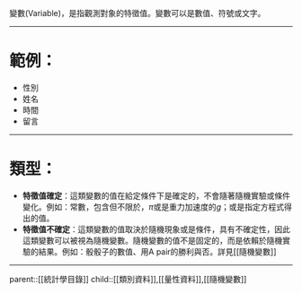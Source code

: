 變數(Variable)，是指觀測對象的特徵值。變數可以是數值、符號或文字。
- - -
# 範例：
- 性別
- 姓名
- 時間
- 留言
- - -
# 類型：
- **特徵值確定**：這類變數的值在給定條件下是確定的，不會隨著隨機實驗或條件變化。例如：常數，包含但不限於，$\pi$或是重力加速度的$g$；或是指定方程式得出的值。
- **特徵值不確定**：這類變數的值取決於隨機現象或是條件，具有不確定性，因此這類變數可以被視為隨機變數。隨機變數的值不是固定的，而是依賴於隨機實驗的結果。例如：骰骰子的數值、用A pair的勝利與否。詳見[[隨機變數]]
- - -
parent::[[統計學目錄]]
child::[[類別資料]],[[量性資料]],[[隨機變數]]